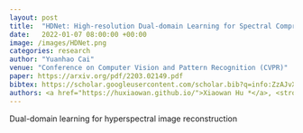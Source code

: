 ```yaml
---
layout: post
title:  "HDNet: High-resolution Dual-domain Learning for Spectral Compressive Imaging"
date:   2022-01-07 08:00:00 +00:00
image: /images/HDNet.png
categories: research
author: "Yuanhao Cai"
venue: "Conference on Computer Vision and Pattern Recognition (CVPR)"
paper: https://arxiv.org/pdf/2203.02149.pdf
bibtex: https://scholar.googleusercontent.com/scholar.bib?q=info:ZzAJvXsMjVQJ:scholar.google.com/&output=citation&scisdr=CgXzW2SUEOuigV0_r6U:AAGBfm0AAAAAYdk5t6XroOGiYitBss9Dps9Ti5ikMp65&scisig=AAGBfm0AAAAAYdk5t8ZgpGecJyqGopX8qjuYHaBGXo2U&scisf=4&ct=citation&cd=-1&hl=zh-CN
authors: <a href="https://huxiaowan.github.io/">Xiaowan Hu *</a>, <strong>Yuanhao Cai *</strong>, Jing Lin, <a href="https://www.sigs.tsinghua.edu.cn/whq/">Haoqian Wang</a>, <a href="https://www.bell-labs.com/about/researcher-profiles/xyuan/">Xin Yuan</a>, <a href="https://yulunzhang.com/">Yulun Zhang</a>, <a href="http://people.ee.ethz.ch/~timofter/">Radu Timofte</a>, <a href="https://ee.ethz.ch/the-department/faculty/professors/person-detail.OTAyMzM=.TGlzdC80MTEsMTA1ODA0MjU5.html">Luc Van Gool</a>
---
```

Dual-domain learning for hyperspectral image reconstruction